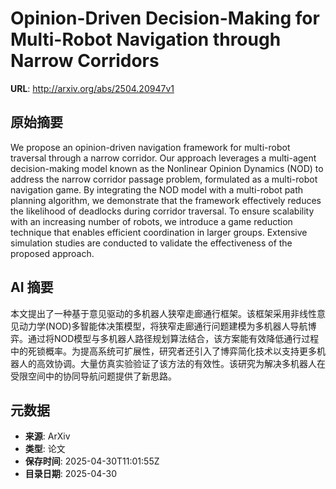 # Opinion-Driven Decision-Making for Multi-Robot Navigation through Narrow Corridors

**URL**: http://arxiv.org/abs/2504.20947v1

## 原始摘要

We propose an opinion-driven navigation framework for multi-robot traversal
through a narrow corridor. Our approach leverages a multi-agent decision-making
model known as the Nonlinear Opinion Dynamics (NOD) to address the narrow
corridor passage problem, formulated as a multi-robot navigation game. By
integrating the NOD model with a multi-robot path planning algorithm, we
demonstrate that the framework effectively reduces the likelihood of deadlocks
during corridor traversal. To ensure scalability with an increasing number of
robots, we introduce a game reduction technique that enables efficient
coordination in larger groups. Extensive simulation studies are conducted to
validate the effectiveness of the proposed approach.


## AI 摘要

本文提出了一种基于意见驱动的多机器人狭窄走廊通行框架。该框架采用非线性意见动力学(NOD)多智能体决策模型，将狭窄走廊通行问题建模为多机器人导航博弈。通过将NOD模型与多机器人路径规划算法结合，该方案能有效降低通行过程中的死锁概率。为提高系统可扩展性，研究者还引入了博弈简化技术以支持更多机器人的高效协调。大量仿真实验验证了该方法的有效性。该研究为解决多机器人在受限空间中的协同导航问题提供了新思路。

## 元数据

- **来源**: ArXiv
- **类型**: 论文
- **保存时间**: 2025-04-30T11:01:55Z
- **目录日期**: 2025-04-30
